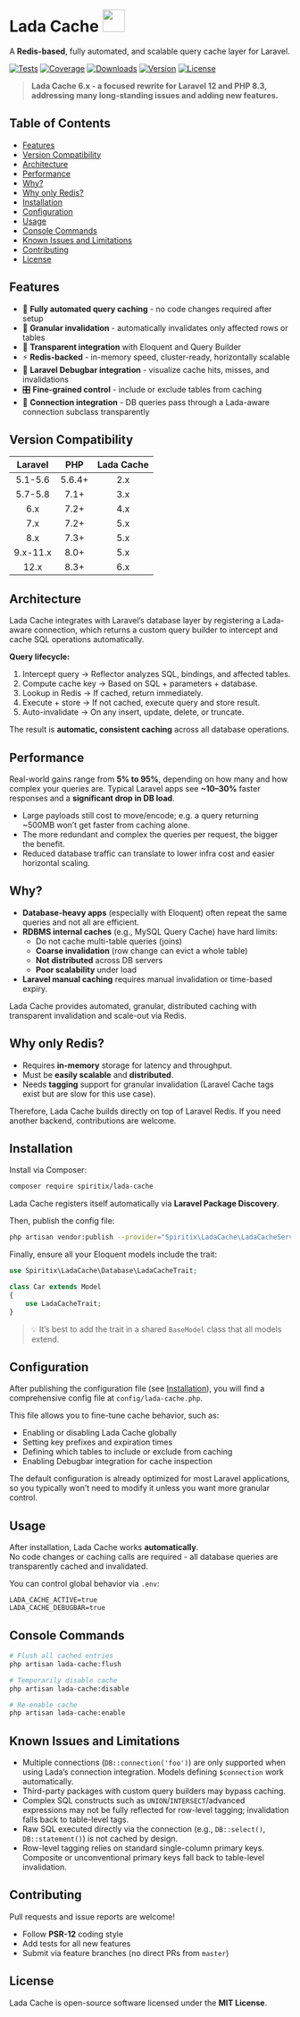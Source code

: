 # Lada Cache <img src="https://cdn4.iconfinder.com/data/icons/vaz2101/512/face_1-512.png" height="40">

A **Redis-based**, fully automated, and scalable query cache layer for Laravel.

[![Tests](https://github.com/spiritix/lada-cache/actions/workflows/tests.yml/badge.svg)](https://github.com/spiritix/lada-cache/actions/workflows/tests.yml)
[![Coverage](https://codecov.io/gh/spiritix/lada-cache/branch/main/graph/badge.svg)](https://codecov.io/gh/spiritix/lada-cache)
[![Downloads](https://poser.pugx.org/spiritix/lada-cache/d/total.svg)](https://packagist.org/packages/spiritix/lada-cache)
[![Version](https://poser.pugx.org/spiritix/lada-cache/v/stable.svg)](https://packagist.org/packages/spiritix/lada-cache)
[![License](https://poser.pugx.org/spiritix/lada-cache/license.svg)](https://packagist.org/packages/spiritix/lada-cache)

> **Lada Cache 6.x - a focused rewrite for Laravel 12 and PHP 8.3, addressing many long-standing issues and adding new features.**

## Table of Contents

- [Features](#features)
- [Version Compatibility](#version-compatibility)
- [Architecture](#architecture)
- [Performance](#performance)
- [Why?](#why)
- [Why only Redis?](#why-only-redis)
- [Installation](#installation)
- [Configuration](#configuration)
- [Usage](#usage)
- [Console Commands](#console-commands)
- [Known Issues and Limitations](#known-issues-and-limitations)
- [Contributing](#contributing)
- [License](#license)

## Features

- 🚀 **Fully automated query caching** - no code changes required after setup  
- 🧩 **Granular invalidation** - automatically invalidates only affected rows or tables  
- 🧠 **Transparent integration** with Eloquent and Query Builder  
- ⚡ **Redis-backed** - in-memory speed, cluster-ready, horizontally scalable  
- 🧰 **Laravel Debugbar integration** - visualize cache hits, misses, and invalidations  
- 🎛️ **Fine-grained control** - include or exclude tables from caching  
- 🧱 **Connection integration** - DB queries pass through a Lada-aware connection subclass transparently

## Version Compatibility

| Laravel  |  PHP   | Lada Cache |
|:--------:|:------:|:----------:|
| 5.1-5.6  | 5.6.4+ |    2.x     |
| 5.7-5.8  |  7.1+  |    3.x     |
|   6.x    |  7.2+  |    4.x     |
|   7.x    |  7.2+  |    5.x     |
|   8.x    |  7.3+  |    5.x     |
| 9.x-11.x |  8.0+  |    5.x     |
|  12.x    |  8.3+  |    6.x     |

## Architecture

Lada Cache integrates with Laravel’s database layer by registering a Lada-aware connection, which returns a custom query builder to intercept and cache SQL operations automatically.

**Query lifecycle:**
1. Intercept query → Reflector analyzes SQL, bindings, and affected tables.  
2. Compute cache key → Based on SQL + parameters + database.  
3. Lookup in Redis → If cached, return immediately.  
4. Execute + store → If not cached, execute query and store result.  
5. Auto-invalidate → On any insert, update, delete, or truncate.  

The result is **automatic, consistent caching** across all database operations.

## Performance

Real-world gains range from **5% to 95%**, depending on how many and how complex your queries are. Typical Laravel apps see **~10–30%** faster responses and a **significant drop in DB load**.

- Large payloads still cost to move/encode; e.g. a query returning ~500MB won’t get faster from caching alone.
- The more redundant and complex the queries per request, the bigger the benefit.
- Reduced database traffic can translate to lower infra cost and easier horizontal scaling.

## Why?

- **Database-heavy apps** (especially with Eloquent) often repeat the same queries and not all are efficient.
- **RDBMS internal caches** (e.g., MySQL Query Cache) have hard limits:
  - Do not cache multi-table queries (joins)
  - **Coarse invalidation** (row change can evict a whole table)
  - **Not distributed** across DB servers
  - **Poor scalability** under load
- **Laravel manual caching** requires manual invalidation or time-based expiry.

Lada Cache provides automated, granular, distributed caching with transparent invalidation and scale-out via Redis.

## Why only Redis?

- Requires **in-memory** storage for latency and throughput.
- Must be **easily scalable** and **distributed**.
- Needs **tagging** support for granular invalidation (Laravel Cache tags exist but are slow for this use case).

Therefore, Lada Cache builds directly on top of Laravel Redis. If you need another backend, contributions are welcome.

## Installation

Install via Composer:

```bash
composer require spiritix/lada-cache
```

Lada Cache registers itself automatically via **Laravel Package Discovery**.

Then, publish the config file:

```bash
php artisan vendor:publish --provider="Spiritix\LadaCache\LadaCacheServiceProvider"
```

Finally, ensure all your Eloquent models include the trait:

```php
use Spiritix\LadaCache\Database\LadaCacheTrait;

class Car extends Model
{
    use LadaCacheTrait;
}
```

> 💡 It’s best to add the trait in a shared `BaseModel` class that all models extend.

## Configuration
After publishing the configuration file (see [Installation](#installation)), you will find a comprehensive config file at `config/lada-cache.php`.

This file allows you to fine-tune cache behavior, such as:
- Enabling or disabling Lada Cache globally  
- Setting key prefixes and expiration times  
- Defining which tables to include or exclude from caching  
- Enabling Debugbar integration for cache inspection  

The default configuration is already optimized for most Laravel applications, so you typically won’t need to modify it unless you want more granular control.

## Usage

After installation, Lada Cache works **automatically**.  
No code changes or caching calls are required - all database queries are transparently cached and invalidated.

You can control global behavior via `.env`:

```env
LADA_CACHE_ACTIVE=true
LADA_CACHE_DEBUGBAR=true
```

## Console Commands

```bash
# Flush all cached entries
php artisan lada-cache:flush

# Temporarily disable cache
php artisan lada-cache:disable

# Re-enable cache
php artisan lada-cache:enable
```

## Known Issues and Limitations

- Multiple connections (`DB::connection('foo')`) are only supported when using Lada’s connection integration. Models defining `$connection` work automatically.  
- Third-party packages with custom query builders may bypass caching.
- Complex SQL constructs such as `UNION`/`INTERSECT`/advanced expressions may not be fully reflected for row-level tagging; invalidation falls back to table-level tags.
- Raw SQL executed directly via the connection (e.g., `DB::select()`, `DB::statement()`) is not cached by design.
- Row-level tagging relies on standard single-column primary keys. Composite or unconventional primary keys fall back to table-level invalidation.

## Contributing

Pull requests and issue reports are welcome!

- Follow **PSR-12** coding style  
- Add tests for all new features  
- Submit via feature branches (no direct PRs from `master`)

## License

Lada Cache is open-source software licensed under the **MIT License**.